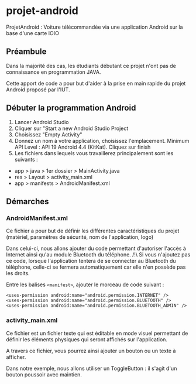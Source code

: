 # projet-android
ProjetAndroid : Voiture télécommandée via une application Android sur la base d'une carte IOIO

## Préambule
Dans la majorité des cas, les étudiants débutant ce projet n'ont pas de connaissance en programmation JAVA.

Cette apport de code a pour but d'aider à la prise en main rapide du projet Android proposé par l'IUT.

## Débuter la programmation Android

1) Lancer Android Studio
2) Cliquer sur "Start a new Android Studio Project
3) Choisissez "Empty Activity"
4) Donnez un nom à votre application, choisissez l'emplacement. Minimum API Level : API 19 Android 4.4 (KitKat). Cliquez sur finish
5) Les fichiers dans lequels vous travaillerez principalement sont les suivants :
  - app > java > 1er dossier > MainActivity.java
  - res > Layout > activity_main.xml
  - app > manifests > AndroidManifest.xml
 
 ## Démarches
 
 ### AndroidManifest.xml
 Ce fichier a pour but de définir les différentes caractéristiques du projet (matériel, paramètres de sécurité, nom de l'application, logo)
 
 Dans celui-ci, nous allons ajouter du code permettant d'autoriser l'accès à Internet ainsi qu'au module Bluetooth du téléphone.
 /!\ Si vous n'ajoutez pas ce code, lorsque l'application tentera de se connecter au Bluetooth du téléphone, celle-ci se fermera automatiquement car elle n'en possède pas les droits.
 
 Entre les balises `<manifest>`, ajouter le morceau de code suivant :
 
 ```
<uses-permission android:name="android.permission.INTERNET" />
<uses-permission android:name="android.permission.BLUETOOTH" />
<uses-permission android:name="android.permission.BLUETOOTH_ADMIN" />
```

### activity_main.xml
Ce fichier est un fichier texte qui est éditable en mode visuel permettant de définir les éléments physiques qui seront affichés sur l'application.

A travers ce fichier, vous pourrez ainsi ajouter un bouton ou un texte à afficher.

Dans notre exemple, nous allons utiliser un ToggleButton : il s'agit d'un bouton poussoir avec maintien.
